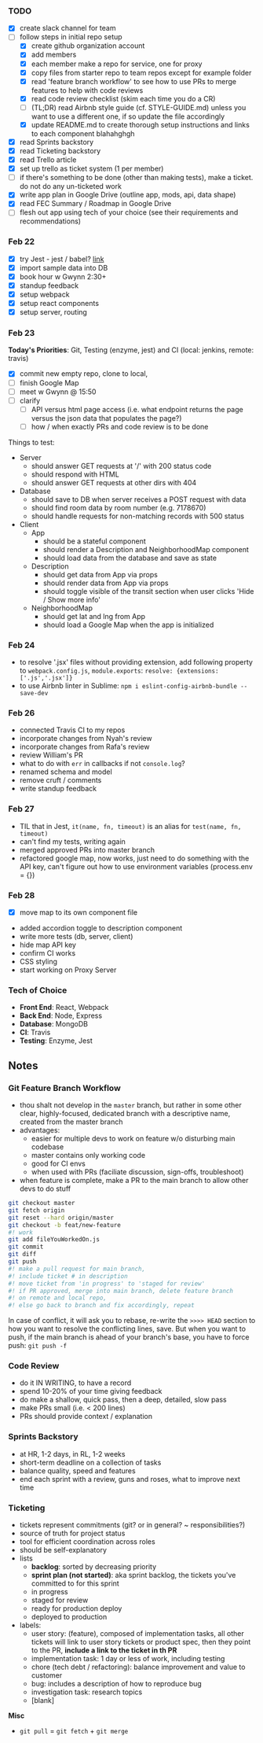 ### TODO

- [x] create slack channel for team
- [ ] follow steps in initial repo setup
    - [x] create github organization account
    - [x] add members
    - [x] each member make a repo for service, one for proxy
    - [x] copy files from starter repo to team repos except for example folder
    - [x] read 'feature branch workflow' to see how to use PRs to merge features to help with code reviews
    - [x] read code review checklist (skim each time you do a CR)
    - [ ] \(TL;DR) read Airbnb style guide (cf. STYLE-GUIDE.md) unless you want to use a different one, if so update the file accordingly
    - [x] update README.md to create thorough setup instructions and links to each component blahahghgh
- [x] read Sprints backstory
- [x] read Ticketing backstory
- [x] read Trello article
- [x] set up trello as ticket system (1 per member)
- [ ] if there's something to be done (other than making tests), make a ticket. do not do any un-ticketed work
- [x] write app plan in Google Drive (outline app, mods, api, data shape)
- [x] read FEC Summary / Roadmap in Google Drive
- [ ] flesh out app using tech of your choice (see their requirements and recommendations)

### Feb 22

- [x] try Jest - jest / babel? [link](https://facebook.github.io/jest/docs/en/getting-started.html#using-babel)
- [x] import sample data into DB
- [x] book hour w Gwynn 2:30+
- [x] standup feedback
- [x] setup webpack
- [x] setup react components
- [x] setup server, routing

### Feb 23

__Today's Priorities__: Git, Testing (enzyme, jest) and CI (local: jenkins, remote: travis)

- [x] commit new empty repo, clone to local, 
- [ ] finish Google Map
- [ ] meet w Gwynn @ 15:50
- [ ] clarify
    - [ ] API versus html page access (i.e. what endpoint returns the page versus the json data that populates the page?)
    - [ ] how / when exactly PRs and code review is to be done

Things to test:

- Server
    - should answer GET requests at '/' with 200 status code
    - should respond with HTML
    - should answer GET requests at other dirs with 404
- Database
    - should save to DB when server receives a POST request with data
    - should find room data by room number (e.g. 7178670)
    - should handle requests for non-matching records with 500 status
- Client
    - App
        - should be a stateful component
        - should render a Description and NeighborhoodMap component
        - should load data from the database and save as state
    - Description
        - should get data from App via props
        - should render data from App via props
        - should toggle visible of the transit section when user clicks 'Hide / Show more info'  
    - NeighborhoodMap
        - should get lat and lng from App
        - should load a Google Map when the app is initialized


### Feb 24

- to resolve '.jsx' files without providing extension, add following property to `webpack.config.js`, `module.exports`: `resolve: {extensions: ['.js','.jsx']}`
- to use Airbnb linter in Sublime: `npm i eslint-config-airbnb-bundle --save-dev`

### Feb 26

- connected Travis CI to my repos
- incorporate changes from Nyah's review
- incorporate changes from Rafa's review
- review William's PR
- what to do with `err` in callbacks if not `console.log`?
- renamed schema and model
- remove cruft / comments
- write standup feedback

### Feb 27

- TIL that in Jest, `it(name, fn, timeout)` is an alias for `test(name, fn, timeout)`
- can't find my tests, writing again
- merged approved PRs into master branch
- refactored google map, now works, just need to do something with the API key, can't figure out how to use environment variables (process.env = {})

### Feb 28

- [x] move map to its own component file
- added accordion toggle to description component
- write more tests (db, server, client)
- hide map API key
- confirm CI works
- CSS styling
- start working on Proxy Server


### Tech of Choice
- __Front End__: React, Webpack
- __Back End__: Node, Express
- __Database__: MongoDB
- __CI__: Travis
- __Testing__: Enzyme, Jest 


## Notes

### Git Feature Branch Workflow

- thou shalt not develop in the `master` branch, but rather in some other clear, highly-focused, dedicated branch with a descriptive name, created from the master branch
- advantages:
    - easier for multiple devs to work on feature w/o disturbing main codebase
    - master contains only working code
    - good for CI envs
    - when used with PRs (faciliate discussion, sign-offs, troubleshoot)
- when feature is complete, make a PR to the main branch to allow other devs to do stuff

```bash
git checkout master
git fetch origin
git reset --hard origin/master
git checkout -b feat/new-feature
#! work
git add fileYouWorkedOn.js
git commit
git diff
git push
#! make a pull request for main branch,
#! include ticket # in description
#! move ticket from 'in progress' to 'staged for review'
#! if PR approved, merge into main branch, delete feature branch
#! on remote and local repo,
#! else go back to branch and fix accordingly, repeat
```

In case of conflict, it will ask you to rebase, re-write the `>>>> HEAD` section to how you want to resolve the conflicting lines, save. But when you want to push, if the main branch is ahead of your branch's base, you have to force push: `git push -f`

### Code Review

- do it IN WRITING, to have a record
- spend 10-20% of your time giving feedback
- do make a shallow, quick pass, then a deep, detailed, slow pass
- make PRs small (i.e. < 200 lines)
- PRs should provide context / explanation


### Sprints Backstory

- at HR, 1-2 days, in RL, 1-2 weeks
- short-term deadline on a collection of tasks
- balance quality, speed and features
- end each sprint with a review, guns and roses, what to improve next time

### Ticketing

- tickets represent commitments (git? or in general? ~ responsibilities?)
- source of truth for project status
- tool for efficient coordination across roles
- should be self-explanatory
- lists
    - __backlog__: sorted by decreasing priority
    - __sprint plan (not started)__: aka sprint backlog, the tickets you've committed to for this sprint
    - in progress
    - staged for review
    - ready for production deploy
    - deployed to production
- labels:
    - user story: (feature), composed of implementation tasks, all other tickets will link to user story tickets or product spec, then they point to the PR, __include a link to the ticket in th PR__
    - implementation task: 1 day or less of work, including testing
    - chore (tech debt / refactoring): balance improvement and value to customer
    - bug: includes a description of how to reproduce bug
    - investigation task: research topics
    - [blank]


__Misc__

- `git pull` = `git fetch` + `git merge`

